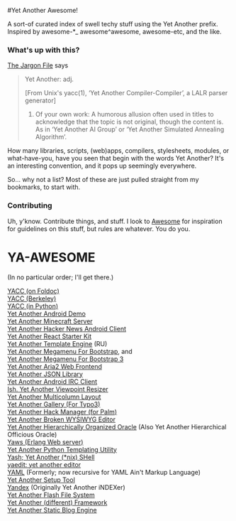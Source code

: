 #Yet Another Awesome!

A sort-of curated index of swell techy stuff using the Yet Another prefix. Inspired by awesome-*_ awesome^awesome, awesome-etc, and the like.  

### What's up with this?

[The Jargon File](http://www.catb.org/~esr/jargon/html/Y/Yet-Another.html) says
>Yet Another: adj.
>
>    [From Unix's yacc(1), ‘Yet Another Compiler-Compiler’, a LALR parser generator] 
>
>    1. Of your own work: A humorous allusion often used in titles to acknowledge
>    that the topic is not original, though the content is. As in ‘Yet Another AI Group’
>    or ‘Yet Another Simulated Annealing Algorithm’.


How many libraries, scripts, (web)apps, compilers, stylesheets, modules, or what-have-you, have you seen that begin with the words Yet Another? It's an interesting convention, and it pops up seemingly everywhere.  

So... why not a list? Most of these are just pulled straight from my bookmarks, to start with.

### Contributing

Uh, y'know. Contribute things, and stuff. I look to [Awesome](https://github.com/sindresorhus/awesome/blob/master/contributing.md) for inspiration for guidelines on this stuff, but rules are whatever. You do you.

# YA-AWESOME

(In no particular order; I'll get there.)

[YACC (on Foldoc)](http://foldoc.org/Yacc)  
[YACC (Berkeley)](http://invisible-island.net/byacc/byacc.html)  
[YACC (in Python)](http://www.dabeaz.com/ply/)  
[Yet Another Android Demo](https://github.com/sergedesmedt/YetAnotherAndroidDemo)  
[Yet Another Minecraft Server](https://github.com/richardbenson/YAMS)  
[Yet Another Hacker News Android Client](https://github.com/malmstein/yahnac)  
[Yet Another React Starter Kit](https://github.com/bradleyboy/yarsk)  
[Yet Another Template Engine](https://github.com/pasaran/yate) (RU)  
[Yet Another Megamenu For Bootstrap](https://github.com/geedmo/yamm), and  
[Yet Another Megamenu For Bootstrap 3](https://github.com/geedmo/yamm3)  
[Yet Another Aria2 Web Frontend](https://github.com/binux/yaaw)  
[Yet Another JSON Library](https://github.com/gabriel/yajl-objc)  
[Yet Another Android IRC Client](https://github.com/pocmo/Yaaic)  
[Ish. Yet Another Viewpoint Resizer](https://github.com/bradfrost/ish.)  
[Yet Another Multicolumn Layout](https://github.com/yamlcss/yaml)  
[Yet Another Gallery (For Typo3)](https://github.com/YAG-Gallery/yag)  
[Yet Another Hack Manager (for Palm)](http://yahm.palmoid.com/)  
[Yet Another Broken WYSIWYG Editor](https://github.com/yabwe)  
[Yet Another Hierarchically Organized Oracle](http://yahoo.com) (Also Yet Another Hierarchical Officious Oracle)  
[Yaws (Erlang Web server)](https://github.com/klacke/yaws)  
[Yet Another Python Templating Utility](http://aima.cs.berkeley.edu/yaptu.py)  
[Yash; Yet Another (*nix) SHell](http://www.samiam.org/software/yash.html)  
[yaedit: yet another editor](http://www.logarithmic.net/pfh/yaedit)  
[YAML]( http://yaml.org/) (Formerly; now recursive for YAML Ain't Markup Language)  
[Yet Another Setup Tool](https://en.opensuse.org/Portal:YaST)  
[Yandex](http://yandex.com) (Originally Yet Another iNDEXer)  
[Yet Another Flash File System](http://yaffs.net)  
[Yet Another (different) Framework](http://yafra.org)  
[Yet Another Static Blog Engine](https://github.com/underr/yasbe)  

